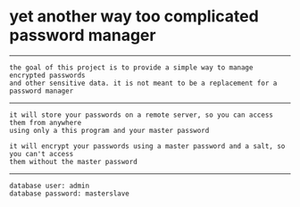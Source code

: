 # yet another way too complicated password manager

***

    the goal of this project is to provide a simple way to manage encrypted passwords
    and other sensitive data. it is not meant to be a replacement for a password manager

***

    it will store your passwords on a remote server, so you can access them from anywhere
    using only a this program and your master password

    it will encrypt your passwords using a master password and a salt, so you can't access
    them without the master password

***

    database user: admin
    database password: masterslave
